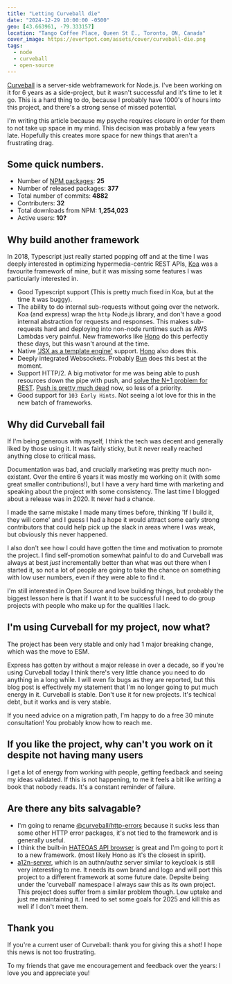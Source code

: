 ```yaml
---
title: "Letting Curveball die"
date: "2024-12-29 10:00:00 -0500"
geo: [43.663961, -79.333157]
location: "Tango Coffee Place, Queen St E., Toronto, ON, Canada"
cover_image: https://evertpot.com/assets/cover/curveball-die.png
tags:
  - node
  - curveball
  - open-source
---
```


[Curveball][1] is a server-side webframework for Node.js. I've been working on
it for 6 years as a side-project, but it wasn't successful and it's time to let
it go. This is a hard thing to do, because I probably have 1000's of hours into
this project, and there's a strong sense of missed potential.

I'm writing this article because my psyche requires closure in order for them to
not take up space in my mind. This decision was probably a few years late.
Hopefully this creates more space for new things that aren't a frustrating drag.


Some quick numbers.
-------------------

* Number of [NPM packages][2]: **25**
* Number of released packages: **377**
* Total number of commits: **4882**
* Contributers: **32**
* Total downloads from NPM: **1,254,023**
* Active users: **10?**

Why build another framework
---------------------------

In 2018, Typescript just really started popping off and at the time I was
deeply interested in optimizing hypermedia-centric REST APIs, [Koa][3] was
a favourite framework of mine, but it was missing some features I was
particularly interested in. 

* Good Typescript support (This is pretty much fixed in Koa, but at the time
  it was buggy).
* The ability to do internal sub-requests without going over the network. Koa
  (and express) wrap the `http` Node.js library, and don't have a good
  internal abstraction for requests and responses. This makes sub-requests
  hard and deploying into non-node runtimes such as AWS Lambdas very painful.
  New frameworks like [Hono][4] do this perfectly these days, but this wasn't
  around at the time.
* Native ['JSX as a template engine'][6] support. [Hono][5] also does this.
* Deeply integrated Websockets. Probably [Bun][7] does this best at the
  moment. 
* Support HTTP/2. A big motivator for me was being able to push resources
  down the pipe with push, and [solve the N+1 problem for REST][8]. [Push is
  pretty much dead][9] now, so less of a priority.
* Good support for `103 Early Hints`. Not seeing a lot love for this in the
  new batch of frameworks.


Why did Curveball fail
----------------------

If I'm being generous with myself, I think the tech was decent and generally
liked by those using it. It was fairly sticky, but it never really reached
anything close to critical mass.

Documentation was bad, and crucially marketing was pretty much non-existant.
Over the entire 6 years it was mostly me working on it (with some great smaller
contributions!), but I have a very hard time with marketing and speaking about
the project with some consistency. The last time I blogged about a release was
in 2020. It never had a chance.

I made the same mistake I made many times before, thinking 'If I build it, they
will come' and I guess I had a hope it would attract some early strong
contributors that could help pick up the slack in areas where I was weak, but
obviously this never happened.

I also don't see how I could have gotten the time and motivation to promote
the project. I find self-promotion somewhat painful to do and Curveball was
always at best _just_ incrementally better than what was out there when I
started it, so not a lot of people are going to take the chance on something
with low user numbers, even if they were able to find it.

I'm still interested in Open Source and love building things, but probably the
biggest lesson here is that if I want it to be successful I need to do group
projects with people who make up for the qualities I lack.


I'm using Curveball for my project, now what?
---------------------------------------------

The project has been very stable and only had 1 major breaking change, which
was the move to ESM.

Express has gotten by without a major release in over a decade, so if you're
using Curveball today I think there's very little chance you need to do
anything in a long while. I will even fix bugs as they are reported, but this
blog post is effectively my statement that I'm no longer going to put much
energy in it. Curveball is stable. Don't use it for new projects. It's
techical debt, but it works and is very stable.

If you need advice on a migration path, I'm happy to do a free 30 minute
consultation! You probably know how to reach me.

If you like the project, why can't you work on it despite not having many users
--------------------------------------------------------------------------------

I get a lot of energy from working with people, getting feedback and seeing
my ideas validated. If this is not happening, to me it feels a bit like writing
a book that nobody reads. It's a constant reminder of failure.


Are there any bits salvagable?
------------------------------

* I'm going to rename [@curveball/http-errors][9] because it sucks less than
  some other HTTP error packages, it's not tied to the framework and is
  generally useful.
* I think the built-in [HATEOAS API browser][10] is great and I'm going to
  port it to a new framework. (most likely Hono as it's the closest in spirit).
* [a12n-server][11], which is an authn/authz server similar to keycloak is
  still very interesting to me. It needs its own brand and logo and will port
  this project to a different framework at some future date. Depsite being
  under the 'curveball' namespace I always saw this as its own project. This
  project does suffer from a similar problem though. Low uptake and just me
  maintaining it. I need to set some goals for 2025 and kill this as well if
  I don't meet them.

Thank you
---------

If you're a current user of Curveball: thank you for giving this a shot! I
hope this news is not too frustrating.

To my friends that gave me encouragement and feedback over the years: I love
you and appreciate you!


[1]: https://curveballjs.org/
[2]: https://www.npmjs.com/search?q=%40curveball
[3]: https://koajs.com/
[4]: https://hono.dev/
[5]: https://hono.dev/docs/guides/jsx
[6]: https://evertpot.com/jsx-template/
[7]: https://bun.sh/docs/api/websockets
[8]: https://evertpot.com/h2-parallelism/
[9]: https://www.npmjs.com/package/@curveball/http-errors
[10]: https://github.com/curveball/browser/
[11]: https://github.com/curveball/a12n-server 
